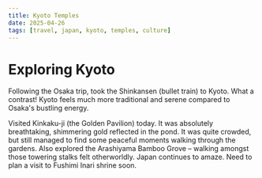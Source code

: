 ```yaml
---
title: Kyoto Temples
date: 2025-04-26
tags: [travel, japan, kyoto, temples, culture]
---
```


# Exploring Kyoto

Following the Osaka trip, took the Shinkansen (bullet train) to Kyoto. What a contrast! Kyoto feels much more traditional and serene compared to Osaka's bustling energy.

Visited Kinkaku-ji (the Golden Pavilion) today. It was absolutely breathtaking, shimmering gold reflected in the pond. It was quite crowded, but still managed to find some peaceful moments walking through the gardens. Also explored the Arashiyama Bamboo Grove – walking amongst those towering stalks felt otherworldly. Japan continues to amaze. Need to plan a visit to Fushimi Inari shrine soon.